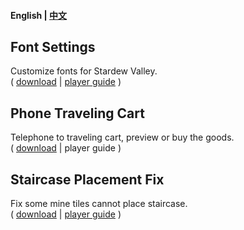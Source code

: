 #### English | [中文](./README-zh.md)

## Font Settings
Customize fonts for Stardew Valley.<br/>
( [download](https://www.nexusmods.com/stardewvalley/mods/12467) | [player guide](./FontSettings/README.md) )

## Phone Traveling Cart
Telephone to traveling cart, preview or buy the goods.<br/>
( [download](https://www.nexusmods.com/stardewvalley/mods/12981) | player guide )

## Staircase Placement Fix
Fix some mine tiles cannot place staircase.<br/>
( [download](https://www.nexusmods.com/stardewvalley/mods/13381) | [player guide](./StaircasePlacementFix/README.md) )
